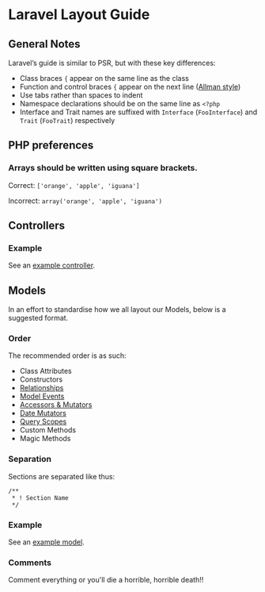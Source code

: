 Laravel Layout Guide
===================

## General Notes

Laravel’s guide is similar to PSR, but with these key differences:

- Class braces `{` appear on the same line as the class
- Function and control braces `{` appear on the next line ([Allman style](http://en.wikipedia.org/wiki/Indent_style#Allman_style))
- Use tabs rather than spaces to indent
- Namespace declarations should be on the same line as `<?php`
- Interface and Trait names are suffixed with `Interface` (`FooInterface`) and `Trait` (`FooTrait`) respectively

## PHP preferences

### Arrays should be written using square brackets.

Correct: `['orange', 'apple', 'iguana']`

Incorrect: `array('orange', 'apple', 'iguana')`

## Controllers

### Example

See an [example controller](https://github.com/wearearchitect/guides/blob/master/laravel-guide-controller.php).

## Models

In an effort to standardise how we all layout our Models, below is a suggested format.

### Order

The recommended order is as such:

- Class Attributes
- Constructors
- [Relationships](http://bit.ly/1kSnB2h)
- [Model Events](http://bit.ly/1kcQpfQ)
- [Accessors & Mutators](http://bit.ly/UnWpOc)
- [Date Mutators](http://bit.ly/1uJRMup)
- [Query Scopes](http://bit.ly/SrfKMz)
- Custom Methods
- Magic Methods

### Separation

Sections are separated like thus:

    /**
     * ! Section Name
     */

### Example

See an [example model](https://github.com/wearearchitect/guides/blob/master/laravel-guide-model.php).

### Comments

Comment everything or you'll die a horrible, horrible death!!

